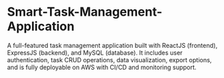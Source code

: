 # Smart-Task-Management-Application
A full-featured task management application built with ReactJS (frontend), ExpressJS (backend), and MySQL (database). It includes user authentication, task CRUD operations, data visualization, export options, and is fully deployable on AWS with CI/CD and monitoring support.
